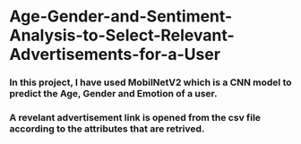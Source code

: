 # Age-Gender-and-Sentiment-Analysis-to-Select-Relevant-Advertisements-for-a-User
### In this project, I have used MobilNetV2 which is a CNN model to predict the Age, Gender and Emotion of a user. 
### A revelant advertisement link is opened from the csv file according to the attributes that are retrived. 
